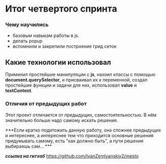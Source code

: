 # Итог четвертого спринта

### Чему научились
* базовым навыкам работы в  js.
* делать popup
* вспомнили и закрепили построение грид сеток
## Какие технологии использовал

Приминил простейшие манипуляции с **js**, нахоил классы с помощью **document.querySelector**, и присваивал их к переменной, создал простейшие функции и задачи для них, использовал  **value** и **textContent**.
### Отличия от предыдущих работ
Этот проект отличается от предыдущих, самостоятельностью. В нём значительно больше надо самому искать решения.

***Если кратко подитожить данную работу, она сложнее предыдущих и интереснее, а интереснее тем что приходится основные решения придумывать самому, есть "как должно быть", а пути решения выбираешь сам... ***

***ссылка на гитхаб***
<https://github.com/IvanZemlyanskiy2/mesto>

